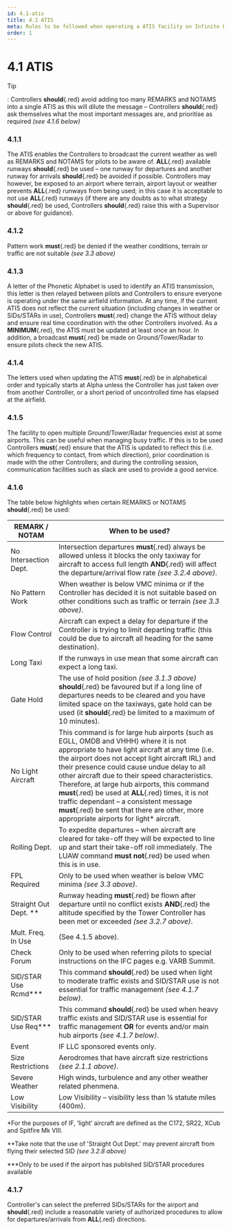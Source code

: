```yaml
---
id: 4.1-atis
title: 4.1 ATIS
meta: Rules to be followed when operating a ATIS facility on Infinite Flight.
order: 1
---
```


# 4.1 ATIS

 

Tip

: Controllers **should**{.red} avoid adding too many REMARKS and NOTAMS into a single ATIS as this will dilute the message – Controllers **should**{.red} ask themselves what the most important messages are, and prioritise as required *(see 4.1.6 below)*



### 4.1.1    

The ATIS enables the Controllers to broadcast the current weather as well as REMARKS and NOTAMS for pilots to be aware of. **ALL**{.red} available runways **should**{.red} be used – one runway for departures and another runway for arrivals **should**{.red} be avoided if possible. Controllers may however, be exposed to an airport where terrain, airport layout or weather prevents **ALL**{.red} runways from being used; in this case it is acceptable to not use **ALL**{.red} runways (if there are any doubts as to what strategy **should**{.red} be used, Controllers **should**{.red} raise this with a Supervisor or above for guidance).



### 4.1.2    

Pattern work **must**{.red} be denied if the weather conditions, terrain or traffic are not suitable *(see 3.3 above)*



### 4.1.3    

A letter of the Phonetic Alphabet is used to identify an ATIS transmission, this letter is then relayed between pilots and Controllers to ensure everyone is operating under the same airfield information. At any time, if the current ATIS does not reflect the current situation (including changes in weather or SIDs/STARs in use), Controllers **must**{.red} change the ATIS without delay and ensure real time coordination with the other Controllers involved. As a **MINIMUM**{.red}, the ATIS must be updated at least once an hour. In addition, a broadcast **must**{.red} be made on Ground/Tower/Radar to ensure pilots check the new ATIS.



### 4.1.4    

The letters used when updating the ATIS **must**{.red} be in alphabetical order and typically starts at Alpha unless the Controller has just taken over from another Controller, or a short period of uncontrolled time has elapsed at the airfield.



### 4.1.5    

The facility to open multiple Ground/Tower/Radar frequencies exist at some airports. This can be useful when managing busy traffic. If this is to be used Controllers **must**{.red} ensure that the ATIS is updated to reflect this (i.e. which frequency to contact, from which direction), prior coordination is made with the other Controllers; and during the controlling session, communication facilities such as slack are used to provide a good service.

 

### 4.1.6    

The table below highlights when certain REMARKS or NOTAMS **should**{.red} be used:

 

| **REMARK  / NOTAM**   | **When  to be used?**                                        |
| --------------------- | ------------------------------------------------------------ |
| No Intersection Dept. | Intersection departures **must**{.red} always be allowed unless it blocks the only taxiway for aircraft to access full length **AND**{.red} will affect the departure/arrival flow rate *(see 3.2.4 above)*. |
| No Pattern Work       | When weather is below VMC minima or if the Controller has decided it is not suitable based on other conditions such as traffic or terrain *(see 3.3 above)*. |
| Flow Control          | Aircraft can expect a delay for departure if the Controller is trying to limit departing traffic (this could be due to aircraft all heading for the same destination). |
| Long Taxi             | If the runways in use mean that some aircraft can expect a long taxi. |
| Gate Hold             | The use of hold position *(see 3.1.3 above)* **should**{.red} be favoured but if a long line of  departures needs to be cleared and you have limited space on the taxiways,  gate hold can be used (it **should**{.red} be limited to a maximum of 10 minutes). |
| No Light Aircraft     | This command is for large hub airports (such as EGLL, OMDB and VHHH) where it is not appropriate to have light aircraft at any time (i.e. the airport does not accept light aircraft IRL) and their presence could cause undue delay to all other aircraft due to their speed characteristics. Therefore, at large hub airports, this command **must**{.red} be used at **ALL**{.red} times, it is not traffic dependant – a consistent message **must**{.red} be sent that there are other, more appropriate airports for light* aircraft. |
| Rolling Dept.         | To expedite departures – when aircraft are cleared for take-off they will be expected to line up and start their take-off roll immediately. The LUAW command **must not**{.red} be used when this is in use. |
| FPL Required          | Only to be used when weather is below VMC minima *(see 3.3 above)*. |
| Straight Out Dept. ** | Runway heading **must**{.red} be flown after departure until no conflict exists **AND**{.red} the altitude specified by the Tower Controller has been met or exceeded *(see 3.2.7 above)*. |
| Mult. Freq. In Use    | (See 4.1.5 above).                                           |
| Check Forum           | Only to be used when referring pilots to special instructions on the IFC pages e.g. VARB Summit. |
| SID/STAR Use Rcmd***  | This command **should**{.red} be used when light to moderate traffic exists and SID/STAR use is not essential for traffic management *(see 4.1.7 below)*. |
| SID/STAR Use Req***   | This command **should**{.red} be used when heavy traffic exists and SID/STAR use is essential for traffic management **OR** for events and/or main hub airports  *(see 4.1.7 below)*. |
| Event                 | IF LLC sponsored events only.                                |
| Size Restrictions     | Aerodromes that have aircraft size restrictions  *(see 2.1.1 above)*. |
| Severe Weather        | High winds, turbulence and any other weather related phenmena. |
| Low Visibility        | Low Visibility – visibility less than ¼  statute miles (400m). |

 

*For the purposes of IF, ‘light’ aircraft are defined as the C172, SR22, XCub and Spitfire Mk VIII.

**Take note that the use of 'Straight Out Dept.' may prevent aircraft from flying their selected SID *(see 3.2.8 above)*

***Only to be used if the airport has published SID/STAR procedures available



### 4.1.7

Controller's can select the preferred SIDs/STARs for the airport and **should**{.red} include a reasonable variety of authorized procedures to allow for departures/arrivals from **ALL**{.red} directions.
